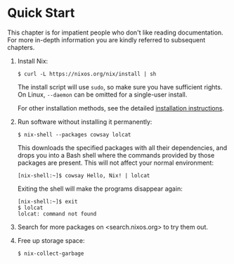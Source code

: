 # Quick Start

This chapter is for impatient people who don't like reading documentation.
For more in-depth information you are kindly referred to subsequent chapters.

1. Install Nix:

   ```console
   $ curl -L https://nixos.org/nix/install | sh
   ```

   The install script will use `sudo`, so make sure you have sufficient rights.
   On Linux, `--daemon` can be omitted for a single-user install.

   For other installation methods, see the detailed [installation instructions](installation/index.md).

1. Run software without installing it permanently:

   ```console
   $ nix-shell --packages cowsay lolcat
   ```

   This downloads the specified packages with all their dependencies, and drops you into a Bash shell where the commands provided by those packages are present.
   This will not affect your normal environment:

   ```console
   [nix-shell:~]$ cowsay Hello, Nix! | lolcat
   ```

   Exiting the shell will make the programs disappear again:

   ```console
   [nix-shell:~]$ exit
   $ lolcat
   lolcat: command not found
   ```

1. Search for more packages on <search.nixos.org> to try them out.

1. Free up storage space:

   ```console
   $ nix-collect-garbage
   ```
